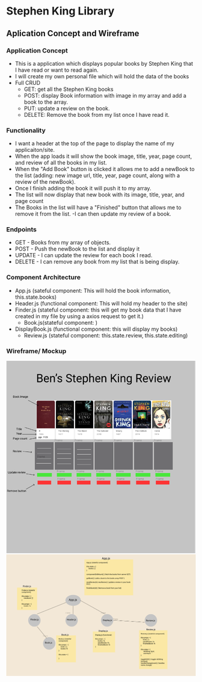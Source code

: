 # Stephen King Library

## Aplication Concept and Wireframe
### Application Concept
- This is a application which displays popular books by Stephen King that I have read or want to read again.
- I will create my own personal file which will hold the data of the books
- Full CRUD
    - GET: get all the Stephen King books
    - POST: display Book information with image in my array and add a book to the array.
    - PUT: update a review on the book.
    - DELETE: Remove the book from my list once I have read it.

### Functionality
- I want a header at the top of the page to display the name of my applicaiton/site.
- When the app loads it will show the book image, title, year, page count, and review of all the books in my list.
- When the "Add Book" button is clicked it allows me to add a newBook to the list (adding: new image url, title, year, page count, along with a review of the newBook).
- Once I finish adding the book it will push it to my array.
- The list will now display that new book with its image, title, year, and page count
- The Books in the list will have a "Finished" button that allows me to remove it from the list.
-I can then update my review of a book.

### Endpoints
- GET - Books from my array of objects.
- POST - Push the newBook to the list and display it
- UPDATE - I can update the review for each book I read.
- DELETE - I can remove any book from my list that is being display.

### Component Architecture
- App.js (sateful component: This will hold the book information, this.state.books)
- Header.js (functional component: This will hold my header to the site)
- Finder.js (stateful component: this will get my book data that I have created 
in my file by using a axios request to get it.)
    - Book.js(stateful component: )
- DisplayBook.js (functional component: this will display my books)
    - Review.js (stateful component: this.state.review, this.state.editing)

### Wireframe/ Mockup
<img src = "./pictures/Stephen-King-mockup1.PNG">
<img src = "./pictures/Stephen-King-wireframe.PNG">